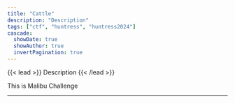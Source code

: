 ```yaml
---
title: "Cattle"
description: "Description"
tags: ["ctf", "huntress", "huntress2024"]
cascade:
  showDate: true
  showAuthor: true
  invertPagination: true
---
```


{{< lead >}}
Description
{{< /lead >}}

This is Malibu Challenge

---
